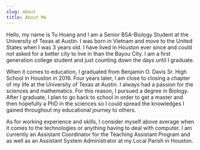 ```yaml
---
slug: about
title: About Me
---
```


Hello, my name is Tu Hoang and I am a Senior BSA-Biology Student at the University of Texas at Austin. I was born in Vietnam and move to the United States when I was 3 years old. I have lived in Houston ever since and could not asked for a better city to live in than the Bayou City. I am a first generation college student and just counting down the days until I graduate.

When it comes to education, I graduated from Benjamin O. Davis Sr. High School in Houston in 2016. Four years later, I am close to closing a chapter of my life at the University of Texas at Austin. I always had a passion for the sciences and mathematics. For this reason, I pursued a degree in Biology. After I graduate, I plan to go back to school in order to get a master and then hopefully a PhD in the sciences so I could spread the knowledges I gained throughout my educational journey to others. 

As for working experience and skills, I consider myself above average when it comes to the technologies or anything having to deal with computer. I am currently an Assistant Coordinator for the Teaching Assistant Program and as well as an Assistant System Administrator at my Local Parish in Houston. 


